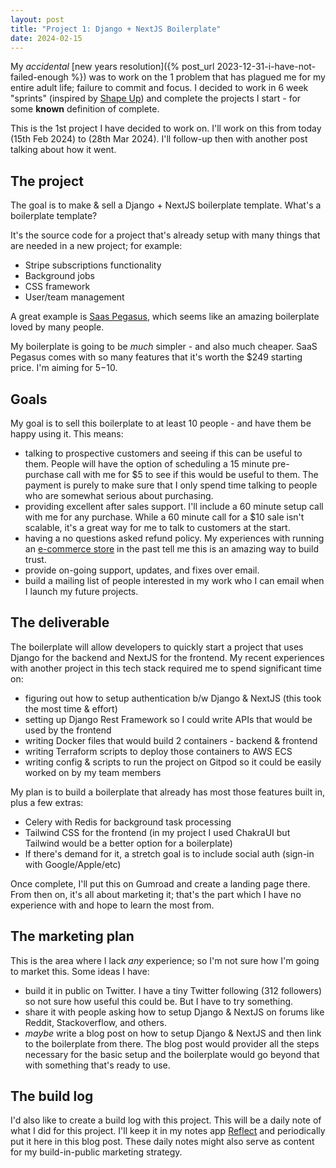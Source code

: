 ```yaml
---
layout: post
title: "Project 1: Django + NextJS Boilerplate"
date: 2024-02-15
---
```

My _accidental_ [new years resolution]({% post_url 2023-12-31-i-have-not-failed-enough %}) was to work on the 1 problem that has plagued me for my entire adult life; failure to commit and focus. I decided to work in 6 week "sprints" (inspired by [Shape Up](https://basecamp.com/shapeup)) and complete the projects I start - for some **known** definition of complete.

This is the 1st project I have decided to work on. I'll work on this from today (15th Feb 2024) to (28th Mar 2024). I'll follow-up then with another post talking about how it went.

## The project
The goal is to make & sell a Django + NextJS boilerplate template. What's a boilerplate template?

It's the source code for a project that's already setup with many things that are needed in a new project; for example:
* Stripe subscriptions functionality
* Background jobs
* CSS framework
* User/team management

A great example is [Saas Pegasus](https://www.saaspegasus.com/), which seems like an amazing boilerplate loved by many people.

My boilerplate is going to be _much_ simpler - and also much cheaper. SaaS Pegasus comes with so many features that it's worth the $249 starting price. I'm aiming for $5-$10.

## Goals
My goal is to sell this boilerplate to at least 10 people - and have them be happy using it. This means:

* talking to prospective customers and seeing if this can be useful to them. People will have the option of scheduling a 15 minute pre-purchase call with me for $5 to see if this would be useful to them. The payment is purely to make sure that I only spend time talking to people who are somewhat serious about purchasing.
* providing excellent after sales support. I'll include a 60 minute setup call with me for any purchase. While a 60 minute call for a $10 sale isn't scalable, it's a great way for me to talk to customers at the start.
* having a no questions asked refund policy. My experiences with running an [e-commerce store](https://khalil-ahmed.com/) in the past tell me this is an amazing way to build trust.
* provide on-going support, updates, and fixes over email.
* build a mailing list of people interested in my work who I can email when I launch my future projects.

## The deliverable
The boilerplate will allow developers to quickly start a project that uses Django for the backend and NextJS for the frontend. My recent experiences with another project in this tech stack required me to spend significant time on:

* figuring out how to setup authentication b/w Django & NextJS (this took the most time & effort)
* setting up Django Rest Framework so I could write APIs that would be used by the frontend
* writing Docker files that would build 2 containers - backend & frontend
* writing Terraform scripts to deploy those containers to AWS ECS
* writing config & scripts to run the project on Gitpod so it could be easily worked on by my team members

My plan is to build a boilerplate that already has most those features built in, plus a few extras:

* Celery with Redis for background task processing
* Tailwind CSS for the frontend (in my project I used ChakraUI but Tailwind would be a better option for a boilerplate)
* If there's demand for it, a stretch goal is to include social auth (sign-in with Google/Apple/etc)

Once complete, I'll put this on Gumroad and create a landing page there. From then on, it's all about marketing it; that's the part which I have no experience with and hope to learn the most from.

## The marketing plan
This is the area where I lack _any_ experience; so I'm not sure how I'm going to market this. Some ideas I have:
* build it in public on Twitter. I have a tiny Twitter following (312 followers) so not sure how useful this could be. But I have to try something.
* share it with people asking how to setup Django & NextJS on forums like Reddit, Stackoverflow, and others.
* _maybe_ write a blog post on how to setup Django & NextJS and then link to the boilerplate from there. The blog post would provider all the steps necessary for the basic setup and the boilerplate would go beyond that with something that's ready to use.

## The build log
I'd also like to create a build log with this project. This will be a daily note of what I did for this project. I'll keep it in my notes app [Reflect](https://reflect.app/) and periodically put it here in this blog post. These daily notes might also serve as content for my build-in-public marketing strategy.